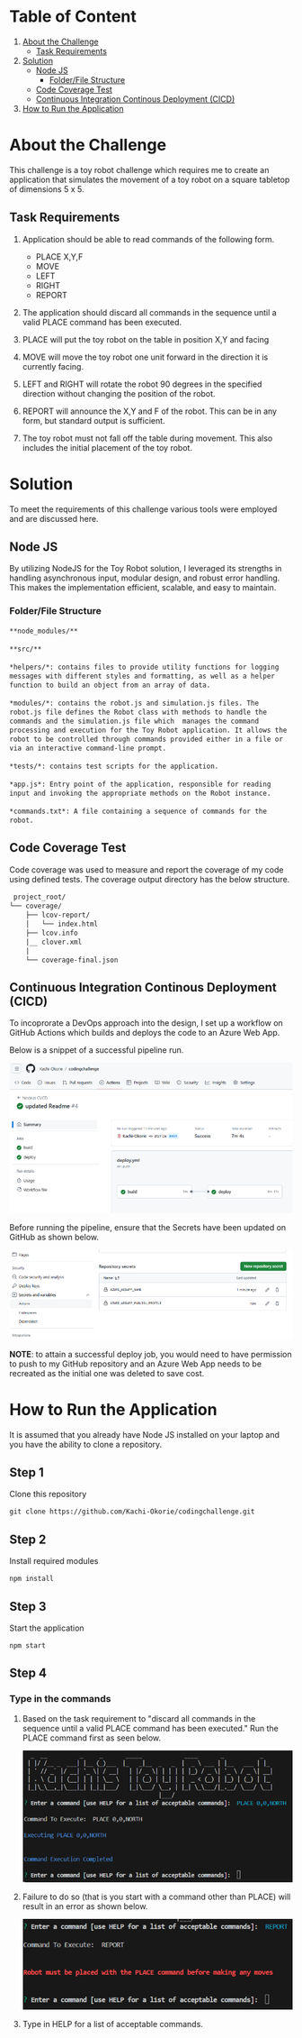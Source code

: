 # Table of Content
1. [About the Challenge](#About-the-Challenge)
    - [Task Requirements](##Task-Requirements)
2. [Solution](#Solution)
    - [Node JS](#node-js)
        - [Folder/File Structure](#folderfile-structure)
    - [Code Coverage Test](#code-coverage-test)
    - [Continuous Integration Continous Deployment (CICD)](#continuous-integration-continous-deployment-cicd)
3. [How to Run the Application](#how-to-run-the-application)

# About the Challenge


This challenge is a toy robot challenge which requires me to create an application that simulates the movement of a toy robot on a square tabletop  of dimensions 5 x 5.

## Task Requirements

1. Application should be able to read commands of the following form.
    - PLACE X,Y,F
    - MOVE
    - LEFT
    - RIGHT
    - REPORT

2. The application should discard all commands in the sequence until a valid PLACE command has been executed.
3. PLACE will put the toy robot on the table in position X,Y and facing
4. MOVE will move the toy robot one unit forward in the direction it is currently facing.
5. LEFT and RIGHT will rotate the robot 90 degrees in the specified direction without changing the position of the robot.
6. REPORT will announce the X,Y and F of the robot. This can be in any form, but standard output is sufficient.
7. The toy robot must not fall off the table during movement. This also includes the initial placement of the toy robot.

# Solution

To meet the requirements of this challenge various tools were employed and are discussed here.

## Node JS

By utilizing NodeJS for the Toy Robot solution, I leveraged its strengths in handling asynchronous input, modular design, and robust error handling. This makes the implementation efficient, scalable, and easy to maintain.

### Folder/File Structure

```
**node_modules/**

**src/**

*helpers/*: contains files to provide utility functions for logging messages with different styles and formatting, as well as a helper function to build an object from an array of data.

*modules/*: contains the robot.js and simulation.js files. The robot.js file defines the Robot class with methods to handle the commands and the simulation.js file which  manages the command processing and execution for the Toy Robot application. It allows the robot to be controlled through commands provided either in a file or via an interactive command-line prompt.

*tests/*: contains test scripts for the application.

*app.js*: Entry point of the application, responsible for reading input and invoking the appropriate methods on the Robot instance.

*commands.txt*: A file containing a sequence of commands for the robot.

```

## Code Coverage Test

Code coverage was used to measure and report the coverage of my code using defined tests.
The coverage output directory has the below structure.

```
 project_root/
└── coverage/
    ├── lcov-report/
    │   └── index.html
    ├── lcov.info
    |__ clover.xml
    |
    └── coverage-final.json
```

## Continuous Integration Continous Deployment (CICD)

To incoprorate a DevOps approach into the design, I set up a workflow on GitHub Actions which builds and deploys the code to an Azure Web App.

Below is a snippet of a successful pipeline run.

![alt text](image-4.png)

Before running the pipeline, ensure that the Secrets have been updated on GitHub as shown below.

![alt text](image-3.png)

__NOTE__: to attain a successful deploy job, you would need to have permission to push to my GitHub repository and an Azure Web App needs to be recreated as the initial one was deleted to save cost.

# How to Run the Application

It is assumed that you already have Node JS installed on your laptop and you have the ability to clone a repository.

## Step 1

Clone this repository

```
git clone https://github.com/Kachi-Okorie/codingchallenge.git
```

## Step 2

Install required modules

```
npm install
```

## Step 3

Start the application

```
npm start
```

## Step 4

### Type in the commands

1. Based on the task requirement to "discard all commands in the sequence until a valid PLACE command has been executed." Run the PLACE command first as seen below.

    ![alt text](image-1.png)

2. Failure to do so (that is you start with a command other than PLACE) will result in an error as shown below.

    ![alt text](image-2.png)

3. Type in HELP for a list of acceptable commands.